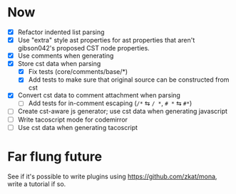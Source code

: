 
# Now

* [x] Refactor indented list parsing
* [x] Use "extra" style ast properties for ast properties that aren't gibson042's proposed CST node properties.
* [x] Use comments when generating
* [x] Store cst data when parsing
  * [x] Fix tests (core/comments/base/\*)
  * [x] Add tests to make sure that original source can be constructed from cst
* [x] Convert cst data to comment attachment when parsing
  * [ ] Add tests for in-comment escaping (`/*` ⇆ `/ *`, `# *` ⇆ `#*`)
* [ ] Create cst-aware js generator; use cst data when generating javascript
* [ ] Write tacoscript mode for codemirror
* [ ] Use cst data when generating tacoscript

# Far flung future

See if it's possible to write plugins using https://github.com/zkat/mona, write a tutorial if so.
